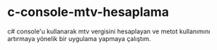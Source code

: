 # c-console-mtv-hesaplama
c# console'u kullanarak mtv vergisini hesaplayan ve metot kullanımını artırmaya yönelik bir uygulama yapmaya çalıştım.
